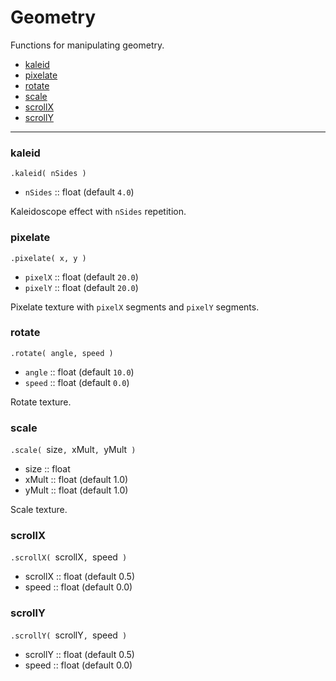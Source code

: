 # Geometry

Functions for manipulating geometry.

- [kaleid](#kaleid)
- [pixelate](#pixelate)
- [rotate](#rotate)
- [scale](#scale)
- [scrollX](#scrollX)
- [scrollY](#scrollY)

---

### kaleid

`.kaleid( nSides )`

* `nSides` :: float (default `4.0`)

Kaleidoscope effect with `nSides` repetition.

### pixelate

`.pixelate( x, y )`

* `pixelX` :: float (default `20.0`)
* `pixelY` :: float (default `20.0`)

Pixelate texture with `pixelX` segments and `pixelY` segments.

### rotate

`.rotate( angle, speed )`

* `angle` :: float (default `10.0`)
* `speed` :: float (default `0.0`)

Rotate texture.

### scale

`.scale( `size`, `xMult`, `yMult` )`

* size :: float
* xMult :: float (default 1.0)
* yMult :: float (default 1.0)

Scale texture.

### scrollX

`.scrollX( `scrollX`, `speed` )`

* scrollX :: float (default 0.5)
* speed :: float (default 0.0)

### scrollY

`.scrollY( `scrollY`, `speed` )`

* scrollY :: float (default 0.5)
* speed :: float (default 0.0)
